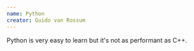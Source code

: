 ```yaml
---
name: Python
creator: Guido van Rossum
---
```


Python is very easy to learn but it's not as performant as C++.
